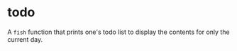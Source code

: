 # todo
A `fish` function that prints one's todo list to display the contents for only the current day.

